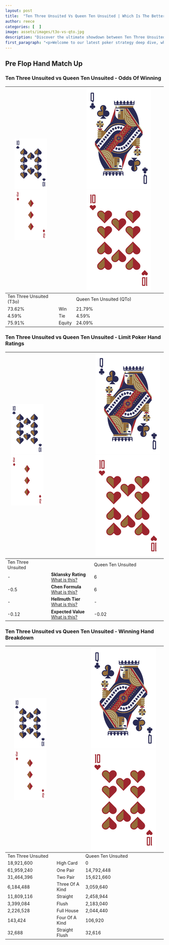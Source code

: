 ```yaml
---
layout: post
title:  "Ten Three Unsuited Vs Queen Ten Unsuited | Which Is The Better Hand In Poker? A Complete Guide"
author: reece
categories: [  ]
image: assets/images/t3o-vs-qto.jpg
description: "Discover the ultimate showdown between Ten Three Unsuited and Queen Ten Unsuited in poker! Uncover the odds, strategies, and scenarios where one hand triumphs over the other. Get ready to up your poker game with this thrilling analysis."
first_paragraph: "<p>Welcome to our latest poker strategy deep dive, where we're pitting two distinct hands against each other in a high-stakes showdown: Ten Three Unsuited vs Queen Ten Unsuited.</p><p>In the dynamic world of poker, every decision counts, and knowing which hand holds the upper hand is key to your success at the table.</p><p>In this article, we'll dissect these two hands, explore the scenarios where one dominates the other, and equip you with the knowledge to make strategic choices that can tip the odds in your favor.</p><p>Get ready to unravel the intriguing dynamics of these poker hands and elevate your game to new heights.</p>"
---
```




[comment]: # (sp0)

## Pre Flop Hand Match Up

<div class="table hand-ratings" markdown="1"> 



### Ten Three Unsuited vs Queen Ten Unsuited - Odds Of Winning


    
| ![image info](assets/images/hand1/T.png) ![image info](assets/images/hand1/3o.png) |  | ![image info](assets/images/hand2/Q.png) ![image info](assets/images/hand2/To.png) |
| -------- | -------- | -------- |
| Ten Three Unsuited (T3o) |  | Queen Ten Unsuited (QTo) |
| 73.62% | Win | 21.79% |
| 4.59% | Tie | 4.59% |
| 75.91% | Equity | 24.09% |




[comment]: # (sp1)



### Ten Three Unsuited vs Queen Ten Unsuited - Limit Poker Hand Ratings


    
| ![image info](assets/images/hand1/T.png) ![image info](assets/images/hand1/3o.png) |  | ![image info](assets/images/hand2/Q.png) ![image info](assets/images/hand2/To.png) |
| -------- | -------- | -------- |
| Ten Three Unsuited |  | Queen Ten Unsuited |
| - | **Sklansky Rating** [What is this?](/sklansky-rating-explained) | 6 |
| -0.5 | **Chen Formula** [What is this?](/chen-formula-explained) | 6 |
| - | **Hellmuth Tier** [What is this?](/Hellmuth-tier-explained) | - |
| -0.12 | **Expected Value** [What is this?](/expected-value-explained) | -0.02 |




[comment]: # (sp2)



### Ten Three Unsuited vs Queen Ten Unsuited - Winning Hand Breakdown


    
| ![image info](assets/images/hand1/T.png) ![image info](assets/images/hand1/3o.png) |  | ![image info](assets/images/hand2/Q.png) ![image info](assets/images/hand2/To.png) |
| -------- | -------- | -------- |
| Ten Three Unsuited |  | Queen Ten Unsuited |
| 18,921,600 | High Card | 0 |
| 61,959,240 | One Pair | 14,792,448 |
| 31,464,396 | Two Pair | 15,621,660 |
| 6,184,488 | Three Of A Kind | 3,059,640 |
| 11,809,116 | Straight | 2,458,944 |
| 3,399,084 | Flush | 2,183,040 |
| 2,226,528 | Full House | 2,044,440 |
| 143,424 | Four Of A Kind | 106,920 |
| 32,688 | Straight Flush | 32,616 |




[comment]: # (sp3)



</div>

[comment]: # (sp4)



[comment]: # (sp5)

